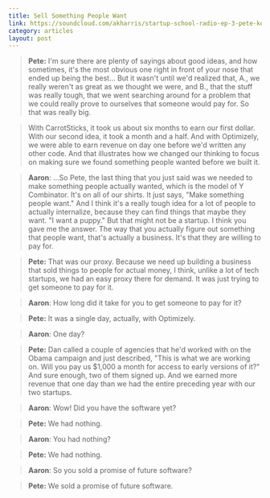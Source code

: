 ```yaml
---
title: Sell Something People Want
link: https://soundcloud.com/akharris/startup-school-radio-ep-3-pete-koomen-jeremy-yamaguchi
category: articles
layout: post
---
```


  > **Pete:** I'm sure there are plenty of sayings about good ideas, and how
  > sometimes, it's the most obvious one right in front of your nose that ended
  > up being the best... But it wasn't until we'd realized that, A., we really
  > weren't as great as we thought we were, and B., that the stuff was really
  > tough, that we went searching around for a problem that we could really
  > prove to ourselves that someone would pay for. So that was really big.

  > With CarrotSticks, it took us about six months to earn our first dollar.
  > With our second idea, it took a month and a half. And with Optimizely, we
  > were able to earn revenue on day one before we'd written any other code. And
  > that illustrates how we changed our thinking to focus on making sure we
  > found something people wanted before we built it.

  > **Aaron**: ...So Pete, the last thing that you just said was we needed to make
  > something people actually wanted, which is the model of Y Combinator. It's
  > on all of our shirts. It just says, "Make something people want." And I
  > think it's a really tough idea for a lot of people to actually internalize,
  > because they can find things that maybe they want. "I want a puppy." But
  > that might not be a startup. I think you gave me the answer. The way that
  > you actually figure out something that people want, that's actually a
  > business. It's that they are willing to pay for.

  > **Pete:** That was our proxy. Because we need up building a business that sold
  > things to people for actual money, I think, unlike a lot of tech startups,
  > we had an easy proxy there for demand. It was just trying to get someone to
  > pay for it.

  > **Aaron**: How long did it take for you to get someone to pay for it?

  > **Pete:** It was a single day, actually, with Optimizely.

  > **Aaron**: One day?

  > **Pete:** Dan called a couple of agencies that he'd worked with on the Obama
  > campaign and just described, "This is what we are working on. Will you pay
  > us $1,000 a month for access to early versions of it?" And sure enough, two
  > of them signed up. And we earned more revenue that one day than we had the
  > entire preceding year with our two startups.

  > **Aaron**: Wow! Did you have the software yet?

  > **Pete:** We had nothing.

  > **Aaron**: You had nothing?

  > **Pete:** We had nothing.

  > **Aaron**: So you sold a promise of future software?

  > **Pete:** We sold a promise of future software.
